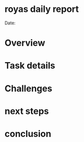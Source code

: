 #  royas daily report
Date:

# Overview


# Task details

# Challenges

# next steps


# conclusion
